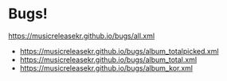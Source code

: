 # Bugs!
https://musicreleasekr.github.io/bugs/all.xml
- https://musicreleasekr.github.io/bugs/album_totalpicked.xml
- https://musicreleasekr.github.io/bugs/album_total.xml
- https://musicreleasekr.github.io/bugs/album_kor.xml
